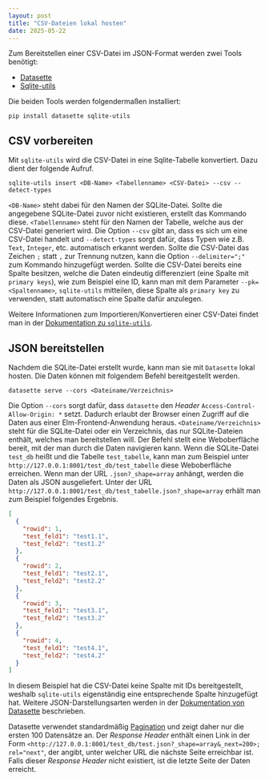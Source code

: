 ```yaml
---
layout: post
title: "CSV-Dateien lokal hosten"
date: 2025-05-22
---
```


Zum Bereitstellen einer CSV-Datei im JSON-Format werden zwei Tools benötigt:

- [Datasette](https://datasette.io/)
- [Sqlite-utils](https://sqlite-utils.datasette.io/en/stable/)

Die beiden Tools werden folgendermaßen installiert:

```
pip install datasette sqlite-utils
```


## CSV vorbereiten

Mit `sqlite-utils` wird die CSV-Datei in eine Sqlite-Tabelle konvertiert.
Dazu dient der folgende Aufruf.

```
sqlite-utils insert <DB-Name> <Tabellenname> <CSV-Datei> --csv --detect-types
```

`<DB-Name>` steht dabei für den Namen der SQLite-Datei.
Sollte die angegebene SQLite-Datei zuvor nicht existieren, erstellt das Kommando diese.
`<Tabellenname>` steht für den Namen der Tabelle, welche aus der CSV-Datei generiert wird.
Die Option `--csv` gibt an, dass es sich um eine CSV-Datei handelt und `--detect-types` sorgt dafür, dass Typen wie z.B. `Text`, `Integer`, etc. automatisch erkannt werden.
Sollte die CSV-Datei das Zeichen `;` statt `,` zur Trennung nutzen, kann die Option `--delimiter=";"` zum Kommando hinzugefügt werden.
Sollte die CSV-Datei bereits eine Spalte besitzen, welche die Daten eindeutig differenziert (eine Spalte mit `primary keys`), wie zum Beispiel eine ID, kann man mit dem Parameter `--pk=<Spaltenname>`, `sqlite-utils` mitteilen, diese Spalte als `primary key` zu verwenden, statt automatisch eine Spalte dafür anzulegen.

Weitere Informationen zum Importieren/Konvertieren einer CSV-Datei findet man in der [Dokumentation zu `sqlite-utils`](https://sqlite-utils.datasette.io/en/stable/cli.html#cli-insert-csv-tsv).


## JSON bereitstellen

Nachdem die SQLite-Datei erstellt wurde, kann man sie mit `Datasette` lokal hosten.
Die Daten können mit folgendem Befehl bereitgestellt werden.

```
datasette serve --cors <Dateiname/Verzeichnis>
```

Die Option `--cors` sorgt dafür, dass `datasette` den _Header_ `Access-Control-Allow-Origin: *` setzt.
Dadurch erlaubt der Browser einen Zugriff auf die Daten aus einer Elm-Frontend-Anwendung heraus.
`<Dateiname/Verzeichnis>` steht für die SQLite-Datei oder ein Verzeichnis, das nur SQLite-Dateien enthält, welches man bereitstellen will.
Der Befehl stellt eine Weboberfläche bereit, mit der man durch die Daten navigieren kann.
Wenn die SQLite-Datei `test_db` heißt und die Tabelle `test_tabelle`, kann man zum Beispiel unter `http://127.0.0.1:8001/test_db/test_tabelle` diese Weboberfläche erreichen.
Wenn man der URL `.json?_shape=array` anhängt, werden die Daten als JSON ausgeliefert.
Unter der URL `http://127.0.0.1:8001/test_db/test_tabelle.json?_shape=array` erhält man zum Beispiel folgendes Ergebnis.

```JSON
[
  {
    "rowid": 1,
    "test_feld1": "test1.1",
    "test_feld2": "test1.2"
  },
  {
    "rowid": 2,
    "test_feld1": "test2.1",
    "test_feld2": "test2.2"
  },
  {
    "rowid": 3,
    "test_feld1": "test3.1",
    "test_feld2": "test3.2"
  },
  {
    "rowid": 4,
    "test_feld1": "test4.1",
    "test_feld2": "test4.2"
  }
]
```

In diesem Beispiel hat die CSV-Datei keine Spalte mit IDs bereitgestellt, weshalb `sqlite-utils` eigenständig eine entsprechende Spalte hinzugefügt hat.
Weitere JSON-Darstellungsarten werden in der [Dokumentation von Datasette](https://docs.datasette.io/en/stable/json_api.html#different-shapes) beschrieben.

Datasette verwendet standardmäßig [Pagination](https://docs.datasette.io/en/stable/json_api.html#pagination) und zeigt daher nur die ersten 100 Datensätze an.
Der _Response Header_ enthält einen Link in der Form `<http://127.0.0.1:8001/test_db/test.json?_shape=array&_next=200>; rel="next"`, der angibt, unter welcher URL die nächste Seite erreichbar ist.
Falls dieser _Response Header_ nicht existiert, ist die letzte Seite der Daten erreicht.
